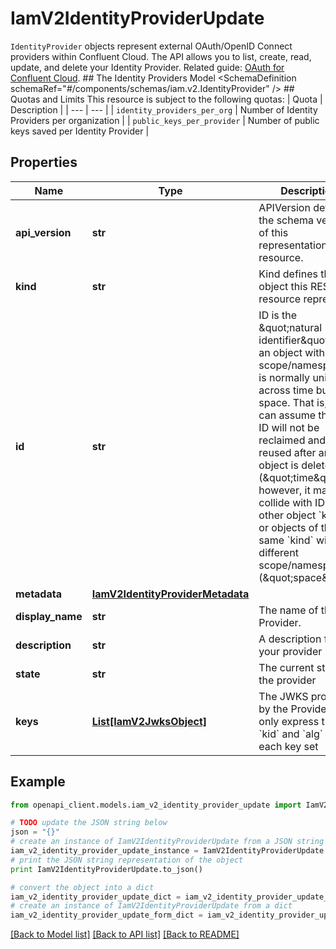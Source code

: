# IamV2IdentityProviderUpdate

`IdentityProvider` objects represent external OAuth/OpenID Connect providers within Confluent Cloud.  The API allows you to list, create, read, update, and delete your Identity Provider.   Related guide: [OAuth for Confluent Cloud](https://docs.confluent.io/cloud/current/access-management/authenticate/oauth/overview.html).  ## The Identity Providers Model <SchemaDefinition schemaRef=\"#/components/schemas/iam.v2.IdentityProvider\" />  ## Quotas and Limits This resource is subject to the following quotas:  | Quota | Description | | --- | --- | | `identity_providers_per_org` | Number of Identity Providers per organization | | `public_keys_per_provider` | Number of public keys saved per Identity Provider |

## Properties
Name | Type | Description | Notes
------------ | ------------- | ------------- | -------------
**api_version** | **str** | APIVersion defines the schema version of this representation of a resource. | [optional] [readonly] 
**kind** | **str** | Kind defines the object this REST resource represents. | [optional] [readonly] 
**id** | **str** | ID is the \&quot;natural identifier\&quot; for an object within its scope/namespace; it is normally unique across time but not space. That is, you can assume that the ID will not be reclaimed and reused after an object is deleted (\&quot;time\&quot;); however, it may collide with IDs for other object &#x60;kinds&#x60; or objects of the same &#x60;kind&#x60; within a different scope/namespace (\&quot;space\&quot;). | [optional] [readonly] 
**metadata** | [**IamV2IdentityProviderMetadata**](IamV2IdentityProviderMetadata.md) |  | [optional] 
**display_name** | **str** | The name of the Provider. | [optional] 
**description** | **str** | A description for your provider | [optional] 
**state** | **str** | The current state of the provider | [optional] [readonly] 
**keys** | [**List[IamV2JwksObject]**](IamV2JwksObject.md) | The JWKS provided by the Provider. We only express the &#x60;kid&#x60; and &#x60;alg&#x60; for each key set | [optional] [readonly] 

## Example

```python
from openapi_client.models.iam_v2_identity_provider_update import IamV2IdentityProviderUpdate

# TODO update the JSON string below
json = "{}"
# create an instance of IamV2IdentityProviderUpdate from a JSON string
iam_v2_identity_provider_update_instance = IamV2IdentityProviderUpdate.from_json(json)
# print the JSON string representation of the object
print IamV2IdentityProviderUpdate.to_json()

# convert the object into a dict
iam_v2_identity_provider_update_dict = iam_v2_identity_provider_update_instance.to_dict()
# create an instance of IamV2IdentityProviderUpdate from a dict
iam_v2_identity_provider_update_form_dict = iam_v2_identity_provider_update.from_dict(iam_v2_identity_provider_update_dict)
```
[[Back to Model list]](../ccloud/README.md#documentation-for-models) [[Back to API list]](../ccloud/README.md#documentation-for-api-endpoints) [[Back to README]](../ccloud/README.md)


